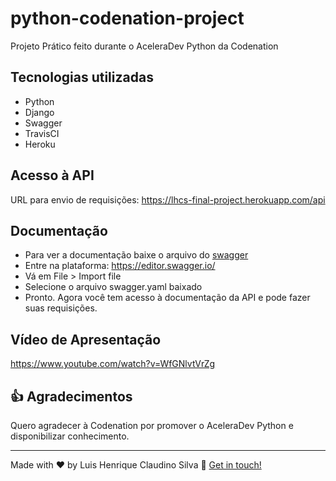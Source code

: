 # python-codenation-project
Projeto Prático feito durante o AceleraDev Python da Codenation

## Tecnologias utilizadas
- Python
- Django
- Swagger
- TravisCI
- Heroku

## Acesso à API
URL para envio de requisições: https://lhcs-final-project.herokuapp.com/api

## Documentação
- Para ver a documentação baixe o arquivo do [swagger](https://github.com/luishclaudino/python-codenation-project/blob/master/swagger.yaml)
- Entre na plataforma: https://editor.swagger.io/
- Vá em File > Import file
- Selecione o arquivo swagger.yaml baixado
- Pronto. Agora você tem acesso à documentação da API e pode fazer suas requisições.

## Vídeo de Apresentação

https://www.youtube.com/watch?v=WfGNlvtVrZg

## :thumbsup: Agradecimentos

Quero agradecer à Codenation por promover o AceleraDev Python e disponibilizar conhecimento.

---

Made with ♥ by Luis Henrique Claudino Silva :wave: [Get in touch!](https://www.linkedin.com/in/luishclaudino/)
